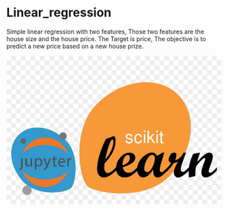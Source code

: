 # Linear_regression
Simple linear regression with two features, Those two features are the house size and the house price. The Target is price, The objective is to predict a new price based on a new house prize.

![screenshot](des.jpg)
